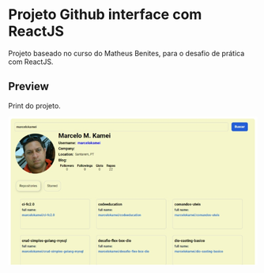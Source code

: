 # Projeto Github interface com ReactJS

Projeto baseado no curso do Matheus Benites, para o desafio de prática com ReactJS.

## Preview

Print do projeto.

![plot](./image/snapshot.jpg)